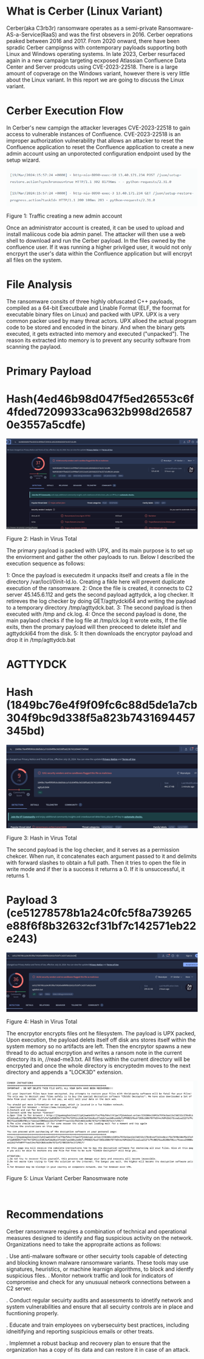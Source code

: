 

# What is Cerber (Linux Variant) 

Cerber(aka C3rb3r) ransomware operates as a semi-private Ransomware-AS-a-Service(RaaS) and was the first obsevers in 2016. Cerber oeprations peaked between 2016 and 2017. From 2020 onward, there have been spradic Cerber campignss with contemporary payloads supporting both Linux and Windows operating systems. In late 2023, Cerber resurfaced again in a new campaign targeting ecxposed Atlassian Confluence Data Center and Server prodcuts using CVE-2023-22518. There is a large amount of copverage on the Windows variant, however there is very little about the Linux variant. In this report we are going to discuss the Linux variant.


# Cerber Execution Flow  

In Cerber's new campign the attacker leverages CVE-2023-22518 to gain access to vulnerable instances of Confluence. CVE-2023-22518 is an improper authorization vulnerability that allows an attacker to reset the Confluence application to reset the Confluence application to create a new admin account using an unporotected configuration endpoint used by the setup wizard. 

<picture> 

<img src="https://github.com/r3vhunter/Threat-Hunting-Blog/blob/master/_posts/Cerber_Ransomware/cerber%20ransomware%20traffic.png" >

</picture>

<br> 


Figure 1: Traffic creating a new admin account 



Once an administrator account is created, it can be used to upload and install maliicous code bia admin panel.  The attacker will then use a web shell to download and run the Cerber payload. In the files owned by the confluence user. If it was running a higher privilged user, it would not only encrpyrt the user's data within the Confluence application but will encrpyt all files on the system. 


# File Analysis 

The ransomware consits of three highly obfuscated C++ payloads, compiled as a 64-bit Executbale and Linable Format (ELF, the foormat for executable binary files on Linux) and packed with UPX. UPX is a very common packer used by many threat actors. UPX alloed the actual program code to be stored and encoded in the binary. And when the binary gets executed, it gets extracted into memory and executed ("unpacked"). The reason its extracted into memory is to prevent any security software from scanning the paylaod. 


# Primary Payload
# Hash(4ed46b98d047f5ed26553c6f4fded7209933ca9632b998d265870e3557a5cdfe)

<picture> 

<img src="https://github.com/r3vhunter/Threat-Hunting-Blog/blob/master/_posts/Cerber_Ransomware/Cerber%20Payload%201%20Hash%20.png" >

</picture>

<br> 

Figure 2: Hash in Virus Total 

 The primary payload is packed with UPX, and its main purpose is to set up the enviorment and gather the other payloads to run. Below I described the execution sequence as follows: 

 1: Once the payload is executedm it unpacks itself and creats a file in the directory /var/locl/0init-ld.lo. Creating a fikle here will prevent duplicate execution of the ransomware. 
 2: Once the file is created, it connects to C2 server 45.145.6.112 and gets the second payload agttydck, a log checker. It retireves the log checker by doing GET/agttydcki64 and writing the payload to a temporary directory /tmp/agttydck.bat. 
 3: The second payload is then executed with /tmp and ck.log. 
 4: Once the second payload is done, the main paylaod checks if the log file at /tmp/ck.log it wrote exits, If the file exits, then the promary payload will then preoceed to delete itslef and agttydcki64 from the disk. 
 5: It then downloads the encryptor payload and drop it in /tmp/agttydcb.bat 


# AGTTYDCK
# Hash (1849bc76e4f9f09fc6c88d5de1a7cb304f9bc9d338f5a823b7431694457345bd)

<picture>

<img src="https://github.com/r3vhunter/Threat-Hunting-Blog/blob/master/_posts/Cerber_Ransomware/payload%202%20hash%20.png" >

</pictrue> 

<br> 

Figure 3: Hash in Virus Total 

The second payload is the log checker, and it serves as a permission chekcer. When run, it concatenates each argument passed to it and delimits with forward slashes to obtain a full path. Then it tries to open the file in write mode and if ther is a success it returns a 0. If it is unsuccessful, it returns 1. 


# Payload 3 (ce51278578b1a24c0fc5f8a739265e88f6f8b32632cf31bf7c142571eb22e243) 

<picture> 

<img src="https://github.com/r3vhunter/Threat-Hunting-Blog/blob/master/_posts/Cerber_Ransomware/payload%203%20hash%20.png" >

</picture>

<br> 

Figure 4: Hash in Virus Total 

The encrpytor encrypts files ont he filesystem. The payload is UPX packed, Upon execution, the payload delets itself off disk ans stores itself within the system memory so no artifacts are left. Then the encrpytor spawns a new thread to do actual encrpytion and writes a ransom note in the current directory its in, /<directory>/read-me3.txt. All files within the current directory will be encrpyted and once the whole directory is encryptedm moves to the next directory and appends a "LOCK3D" extension. 


<picture> 

<img src="https://github.com/r3vhunter/Threat-Hunting-Blog/blob/master/_posts/Cerber_Ransomware/cerber%20ransom%20note%20.png" >

Figure 5: Linux Variant Cerber Ranosmware note

</picture> 

<br> 


# Recommendations 

Cerber ransomware requires a combination of technical and operational measures designed to identify and flag suspicious activity on the network. Organizations need to take the appropraite actions as follows: 

. Use anti-malware software or other secuirty tools capable of detecting and blocking known malware ransomware variants. These tools may use signatures, heuristics, or machine learnign algorithms, to block and identfy suspicious files. 
. Monitor network traffic and look for indicators of compromise and check for any unusuual network connections between a C2 server. 

. Conduct regular secuirty audits and assessments to idnetify network and system vulnerabilities and ensure that all secuirty controls are in place and fucntioning properly. 

. Educate and train employees on vybersecuirty best practices, including idneitifying and reporting suspicious emails or other treats. 

. Implemnet a robust backup and recovery plan to ensure that the organization has a copy of its data and can restore it in case of an attack. 





 


 






